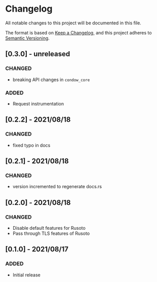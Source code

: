 # Changelog
All notable changes to this project will be documented in this file.

The format is based on [Keep a Changelog](https://keepachangelog.com/en/1.0.0/),
and this project adheres to [Semantic Versioning](https://semver.org/spec/v2.0.0.html).

## [0.3.0] - unreleased

### CHANGED

* breaking API changes in `condow_core`

### ADDED

* Request instrumentation
## [0.2.2] - 2021/08/18

### CHANGED

* fixed typo in docs

## [0.2.1] - 2021/08/18

### CHANGED

* version incremented to regenerate docs.rs
## [0.2.0] - 2021/08/18
### CHANGED

* Disable default features for Rusoto
* Pass through TLS features of Rusoto
## [0.1.0] - 2021/08/17
### ADDED

* Initial release